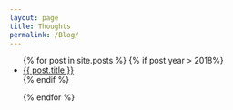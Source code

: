 ```yaml
---
layout: page
title: Thoughts
permalink: /Blog/
---
```



<ul>
  {% for post in site.posts %}
      {% if post.year > 2018%}
        <li>    
        <a href="{{ post.url }}">{{ post.title }}</a>
        </li>
      {% endif %}
    
  {% endfor %}
</ul>